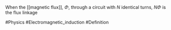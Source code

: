 When the [[magnetic flux]], $\Phi$, through a circuit with $N$ identical turns, $N\Phi$ is the flux linkage

#Physics #Electromagnetic_induction #Definition